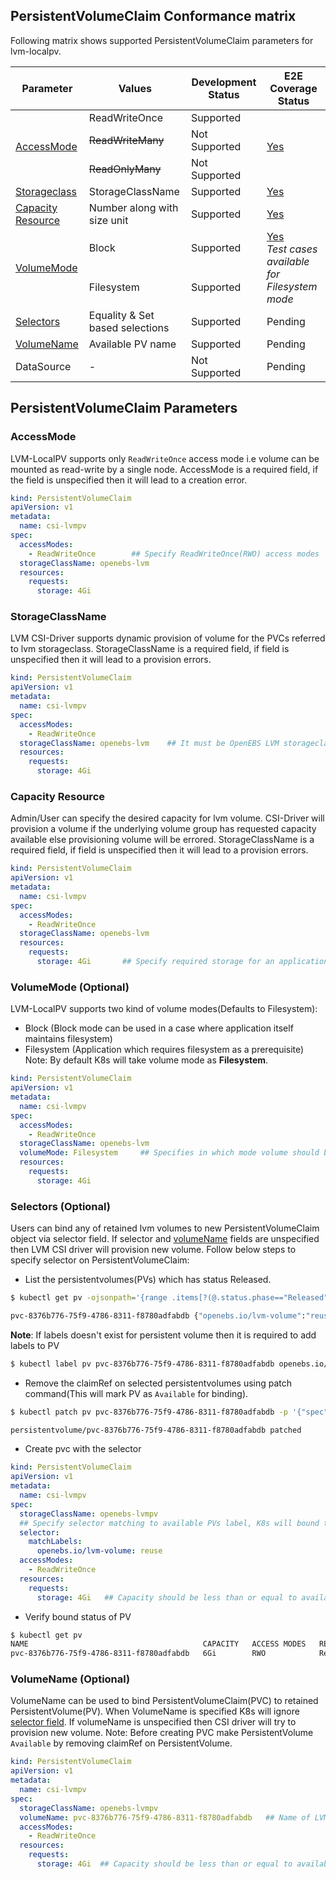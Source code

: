 ## PersistentVolumeClaim Conformance matrix

Following matrix shows supported PersistentVolumeClaim parameters for lvm-localpv.

<table>
  <thead>
    <tr>
      <th> Parameter </th>
      <th> Values </th>
      <th> Development Status </th>
      <th> E2E Coverage Status </th>
    </tr>
  </thead>
  <tbody>
    <tr>
      <td rowspan=3> <a href="#accessmode"> AccessMode </a> </td>
      <td> ReadWriteOnce </td>
      <td> Supported </td>
      <td rowspan=3> <a href="https://github.com/openebs/lvm-localpv/tree/master/e2e-tests/experiments/lvm-localpv-provisioner#readme"> Yes </a> </td>
    </tr>
    <tr>
      <td> <strike> ReadWriteMany </strkie> </td>
      <td> Not Supported </td>
    </tr>
    <tr>
      <td> <strike> ReadOnlyMany </strike> </td>
      <td> Not Supported </td>
    </tr>
    <tr>
      <td> <a href="#storageclassname"> Storageclass </td>
      <td> StorageClassName </td>
      <td> Supported </td>
      <td> <a href="https://github.com/openebs/lvm-localpv/tree/master/e2e-tests/experiments/lvm-localpv-provisioner#readme"> Yes </a> </td>
    </tr>
    <tr>
      <td> <a href="#capacity-resource"> Capacity Resource </a> </td>
      <td> Number along with size unit </td>
      <td> Supported </td>
      <td> <a href="https://github.com/openebs/lvm-localpv/tree/master/e2e-tests/experiments/functional/lvm-volume-resize#readme"> Yes </a> </td>
    </tr>
    <tr>
      <td rowspan=2> <a href="#volumemode-optional"> VolumeMode </a> </td>
      <td> Block </td>
      <td> Supported </td>
      <td rowspan=2> <a href="https://github.com/openebs/lvm-localpv/blob/master/e2e-tests/apps/percona/deployers/run_e2e_test.yml"> Yes </a> <br> <i> Test cases available for Filesystem mode </i> </br> </td>
    </tr>
    <tr>
      <td> Filesystem </td>
      <td> Supported </td>
    </tr>
    <tr>
      <td> <a href="#selectors-optional"> Selectors </a> </td>
      <td> Equality & Set based selections </td>
      <td> Supported </td>
      <td> Pending </td>
    </tr>
    <tr>
      <td> <a href="#volumename-optional"> VolumeName </a> </td>
      <td> Available PV name </td>
      <td> Supported </td>
      <td> Pending </td>
    </tr>
    <tr>
      <td> DataSource </td>
      <td> - </td>
      <td> Not Supported </td>
      <td> Pending </td>
    </tr>
  </tbody>
</table>


## PersistentVolumeClaim Parameters

### AccessMode

LVM-LocalPV supports only `ReadWriteOnce` access mode i.e volume can be mounted as read-write by a single node. AccessMode is a required field, if the field is unspecified then it will lead to a creation error.
```yaml
kind: PersistentVolumeClaim
apiVersion: v1
metadata:
  name: csi-lvmpv
spec:
  accessModes:
    - ReadWriteOnce        ## Specify ReadWriteOnce(RWO) access modes
  storageClassName: openebs-lvm
  resources:
    requests:
      storage: 4Gi
```

### StorageClassName

LVM CSI-Driver supports dynamic provision of volume for the PVCs referred to lvm storageclass. StorageClassName is a required field, if field is unspecified then it will lead to a provision errors.

```yaml
kind: PersistentVolumeClaim
apiVersion: v1
metadata:
  name: csi-lvmpv
spec:
  accessModes:
    - ReadWriteOnce
  storageClassName: openebs-lvm    ## It must be OpenEBS LVM storageclass for provisioning LVM volumes
  resources:
    requests:
      storage: 4Gi
```

### Capacity Resource

Admin/User can specify the desired capacity for lvm volume. CSI-Driver will provision a volume if the underlying volume group has requested capacity available else provisioning volume will be errored. StorageClassName is a required field, if field is unspecified then it will lead to a provision errors.

```yaml
kind: PersistentVolumeClaim
apiVersion: v1
metadata:
  name: csi-lvmpv
spec:
  accessModes:
    - ReadWriteOnce
  storageClassName: openebs-lvm
  resources:
    requests:
      storage: 4Gi       ## Specify required storage for an application
```

### VolumeMode (Optional)

LVM-LocalPV supports two kind of volume modes(Defaults to Filesystem):
- Block  (Block mode can be used in a case where application itself maintains filesystem)
- Filesystem (Application which requires filesystem as a prerequisite)
Note: By default K8s will take volume mode as **Filesystem**.

```yaml
kind: PersistentVolumeClaim
apiVersion: v1
metadata:
  name: csi-lvmpv
spec:
  accessModes:
    - ReadWriteOnce
  storageClassName: openebs-lvm
  volumeMode: Filesystem     ## Specifies in which mode volume should be attached to pod
  resources:
    requests:
      storage: 4Gi
```


### Selectors (Optional)

Users can bind any of retained lvm volumes to new PersistentVolumeClaim object via selector field. If selector and [volumeName](#volumename-optional) fields are unspecified then LVM CSI driver will provision new volume.
Follow below steps to specify selector on PersistentVolumeClaim:

- List the persistentvolumes(PVs) which has status Released.
```sh
$ kubectl get pv -ojsonpath='{range .items[?(@.status.phase=="Released")]}{.metadata.name} {.metadata.labels}{"\n"}'

pvc-8376b776-75f9-4786-8311-f8780adfabdb {"openebs.io/lvm-volume":"reuse"}
```
**Note**: If labels doesn't exist for persistent volume then it is required to add labels to PV
```sh
$ kubectl label pv pvc-8376b776-75f9-4786-8311-f8780adfabdb openebs.io/lvm-volume=reuse
```

- Remove the claimRef on selected persistentvolumes using patch command(This will mark PV as `Available` for binding).
```sh
$ kubectl patch pv pvc-8376b776-75f9-4786-8311-f8780adfabdb -p '{"spec":{"claimRef": null}}'

persistentvolume/pvc-8376b776-75f9-4786-8311-f8780adfabdb patched
```
- Create pvc with the selector
```yaml
kind: PersistentVolumeClaim
apiVersion: v1
metadata:
  name: csi-lvmpv
spec:
  storageClassName: openebs-lvmpv
  ## Specify selector matching to available PVs label, K8s will bound to any of available PV matches to specified labels
  selector:
    matchLabels:
      openebs.io/lvm-volume: reuse
  accessModes:
    - ReadWriteOnce
  resources:
    requests:
      storage: 4Gi   ## Capacity should be less than or equal to available PV capacities
```
- Verify bound status of PV
```sh
$ kubectl get pv
NAME                                       CAPACITY   ACCESS MODES   RECLAIM POLICY   STATUS   CLAIM               STORAGECLASS    REASON   AGE
pvc-8376b776-75f9-4786-8311-f8780adfabdb   6Gi        RWO            Retain           Bound    default/csi-lvmpv   openebs-lvmpv   9h
```

### VolumeName (Optional)

VolumeName can be used to bind PersistentVolumeClaim(PVC) to retained PersistentVolume(PV). When VolumeName is specified K8s will ignore [selector field](#selectors-optional). If volumeName is unspecified then CSI driver will try to provision new volume.
Note: Before creating PVC make PersistentVolume `Available` by removing claimRef on PersistentVolume.
```yaml
kind: PersistentVolumeClaim
apiVersion: v1
metadata:
  name: csi-lvmpv
spec:
  storageClassName: openebs-lvmpv
  volumeName: pvc-8376b776-75f9-4786-8311-f8780adfabdb   ## Name of LVM volume present in Available state
  accessModes:
    - ReadWriteOnce
  resources:
    requests:
      storage: 4Gi  ## Capacity should be less than or equal to available PV capacities
```
